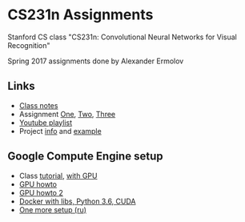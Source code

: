 # CS231n Assignments
Stanford CS class "CS231n: Convolutional Neural Networks for Visual Recognition"

Spring 2017 assignments done by Alexander Ermolov

## Links
* [Class notes](http://cs231n.github.io/)
* Assignment [One](http://cs231n.github.io/assignments2017/assignment1/), [Two](http://cs231n.github.io/assignments2017/assignment2/), [Three](http://cs231n.github.io/assignments2017/assignment3/)
* [Youtube playlist](https://www.youtube.com/playlist?list=PL3FW7Lu3i5JvHM8ljYj-zLfQRF3EO8sYv)
* Project [info](http://cs231n.stanford.edu/project.html) and [example](http://cs231n.stanford.edu/reports/2017/pdfs/935.pdf)

## Google Compute Engine setup
* Class [tutorial](http://cs231n.github.io/gce-tutorial/), [with GPU](http://cs231n.github.io/gce-tutorial-gpus/)
* [GPU howto](https://medium.com/google-cloud/jupyter-tensorflow-nvidia-gpu-docker-google-compute-engine-4a146f085f17)
* [GPU howto 2](https://medium.com/google-cloud/using-a-gpu-tensorflow-on-google-cloud-platform-1a2458f42b0)
* [Docker with libs, Python 3.6, CUDA](https://github.com/Dumbris/docker_ml_dl)
* [One more setup (ru)](https://habrahabr.ru/post/341446/)
